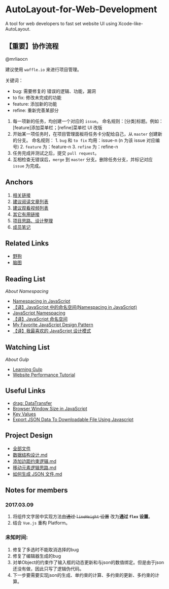 # AutoLayout-for-Web-Development
A tool for web developers to fast set website UI using Xcode-like-AutoLayout.

## 【重要】协作流程

@mrliaocn 

建议使用 `waffle.io` 来进行项目管理。

关键词：
- bug: 需要修复的 错误的逻辑、功能，漏洞
- to fix: 修改未完成的功能
- feature: 添加新的功能
- refine: 重新完善某部分

1. 每一项新的任务，均创建一个对应的 `issue`。
	命名规则：[分类]标题。例如：[feature]添加菜单栏；[refine]菜单栏 UI 改版
2. 开始某一项任务时，在项目管理面板将任务卡分配给自己，从 `master` 创建新的分支。
	命名规则：
		1. `bug` 和 `to fix` 均用：issue-n (n 为该 issue 对应编号)
		2. `feature` 为：feature-n
		3. `refine` 为：refine-n
3. 任务完成并测试之后，提交 `pull request`。
4. 互相检查无错误后，`merge` 到 `master` 分支。删除任务分支，并标记对应 `issue` 为完成。

## Anchors

1. [相关链接](#related-links)
2. [建议阅读文章列表](#reading-list)
3. [建议观看视频列表](#watching-list)
4. [其它有用链接](#useful-links)
5. [项目思路、设计整理](#project-design)
6. [成员笔记](#notes-for-members)

## Related Links

- [野狗](https://www.wilddog.com/)
- [脑图](http://naotu.baidu.com/file/0df7e13496239b2a408d2c39e34529bb?token=074797cde5554e91)


## Reading List

*About Namespacing*
- [Namespacing in JavaScript](https://javascriptweblog.wordpress.com/2010/12/07/namespacing-in-javascript/)
- [【译】JavaScript 中的命名空间(Namespacing in JavaScript)](http://chengkang.me/2016/06/21/Namespacing%20in%20JavaScript/)
- [JavaScript Namespacing](http://peter.michaux.ca/articles/javascript-namespacing)
- [【译】JavaScript 命名空间](http://chengkang.me/2016/06/28/javascript-namespace-by-michaux/)
- [My Favorite JavaScript Design Pattern](https://www.sitepoint.com/my-favorite-javascript-design-pattern/)
- [【译】我最喜欢的 JavaScript 设计模式](http://chengkang.me/2016/07/02/my-favorite-javascript-pattern/)

## Watching List

*About Gulp*
- [Learning Gulp](https://www.youtube.com/playlist?list=PLLnpHn493BHE2RsdyUNpbiVn-cfuV7Fos)
- [Website Performance Tutorial](https://www.youtube.com/watch?v=aD94FQ-WsIg&list=PLLnpHn493BHGpGXukqYsxwQw3ziW3uti6)


## Useful Links
- [drag: DataTransfer](https://developer.mozilla.org/en-US/docs/Web/API/DataTransfer)
- [Browser Window Size in JavaScript](http://www.javascripter.net/faq/browserw.htm)
- [Key Values](https://developer.mozilla.org/zh-CN/docs/Web/API/KeyboardEvent/key/Key_Values)
- [Export JSON Data To Downloadable File Using Javascript](http://www.codevoila.com/post/30/export-json-data-to-downloadable-file-using-javascript)

## Project Design
- [全部文件](https://github.com/LahK/AutoLayout-for-Web-Development/tree/master/design-docs)
- [数据结构设计.md](https://github.com/LahK/AutoLayout-for-Web-Development/blob/master/design-docs/%E6%95%B0%E6%8D%AE%E7%BB%93%E6%9E%84%E8%AE%BE%E8%AE%A1.md)
- [添加边距约束逻辑.md](https://github.com/LahK/AutoLayout-for-Web-Development/blob/master/design-docs/%E6%B7%BB%E5%8A%A0%E8%BE%B9%E8%B7%9D%E7%BA%A6%E6%9D%9F%E9%80%BB%E8%BE%91%E8%AE%BE%E8%AE%A1.md)
- [移动元素逻辑思路.md](https://github.com/LahK/AutoLayout-for-Web-Development/blob/master/design-docs/%E7%A7%BB%E5%8A%A8%E5%85%83%E7%B4%A0%E9%80%BB%E8%BE%91%E6%80%9D%E8%B7%AF.md)
- [如何生成 JSON 文件.md](https://github.com/LahK/AutoLayout-for-Web-Development/blob/master/design-docs/%E5%A6%82%E4%BD%95%E7%94%9F%E6%88%90%20JSON%20%E6%96%87%E4%BB%B6.md)
	
## Notes for members
### 2017.03.09
1. 将组件文字居中实现方法由~~通过 `lineHeight` 设置~~ 改为**通过 `flex` 设置**。
2. 结合 `Vue.js` 重构 Platform。

### 未知时间:
1. 修复了多选时不能取消选择的bug
2. 修复了编辑器生成的bug
3. 对单Object的约束作了输入框的动态更新和与json的数值绑定。但是由于json还没有做，因此只写了逻辑伪代码。
4. 下一步要需要实现json的生成、单约束的计算、多约束的更新、多约束的计算。
